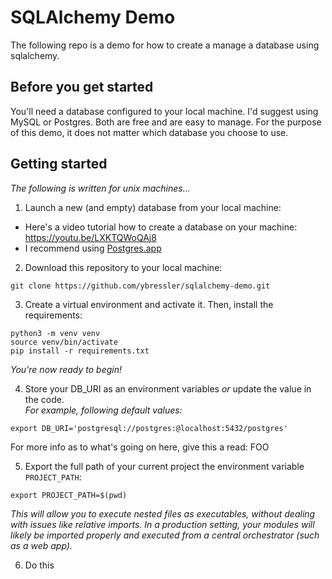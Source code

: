 # SQLAlchemy Demo
The following repo is a demo for how to create a manage a database using sqlalchemy.

## Before you get started
You'll need a database configured to your local machine. I'd suggest using MySQL or Postgres.
Both are free and are easy to manage. For the purpose of this demo, it does not matter
which database you choose to use.

## Getting started
_The following is written for unix machines..._
1. Launch a new (and empty) database from your local machine:
* Here's a video tutorial how to create a database on your machine: https://youtu.be/LXKTQWoQAj8
* I recommend using [Postgres.app](https://postgresapp.com/)


2. Download this repository to your local machine:
```
git clone https://github.com/ybressler/sqlalchemy-demo.git
```

3. Create a virtual environment and activate it. Then, install the requirements:
```
python3 -m venv venv
source venv/bin/activate
pip install -r requirements.txt
```
_You're now ready to begin!_

4. Store your DB_URI as an environment variables _or_ update the value in the code.
<br>_For example, following default values:_
```
export DB_URI='postgresql://postgres:@localhost:5432/postgres'
```
For more info as to what's going on here, give this a read: FOO


5. Export the full path of your current project the environment variable `PROJECT_PATH`:
```
export PROJECT_PATH=$(pwd)
```
_This will allow you to execute nested files as executables, without dealing with
issues like relative imports. In a production setting, your modules will likely be
imported properly and executed from a central orchestrator (such as a web app)._

6. Do this
